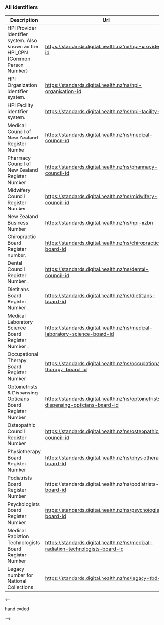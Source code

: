 ### All identifiers

| Description | Url |
| --- | --- |
| HPI Provider identifier system. Also known as the HPI_CPN (Common Person Number) | https://standards.digital.health.nz/ns/hpi-provider-id |
| HPI Organization identifier system. | https://standards.digital.health.nz/ns/hpi-organisation-id |
| HPI Facility identifier system. | https://standards.digital.health.nz/ns/hpi-facility-id |
| Medical Council of New Zealand Register Numbe | https://standards.digital.health.nz/ns/medical-council-id |
| Pharmacy Council of New Zealand Register Number  | https://standards.digital.health.nz/ns/pharmacy-council-id |
| Midwifery Council Register Number | https://standards.digital.health.nz/ns/midwifery-council-id |
| New Zealand Business Number | https://standards.digital.health.nz/ns/hpi-nzbn |
| Chiropractic Board Register number. | https://standards.digital.health.nz/ns/chiropractic-board-id |
| Dental Council Register Number . | https://standards.digital.health.nz/ns/dental-council-id |
| Dietitians Board Register Number . | https://standards.digital.health.nz/ns/dietitians-board-id |
| Medical Laboratory Science Board Register Number . | https://standards.digital.health.nz/ns/medical-laboratory-science-board-id |
| Occupational Therapy Board Register Number  | https://standards.digital.health.nz/ns/occupational-therapy-board-id |
| Optometrists & Dispensing Opticians Board Register Number  | https://standards.digital.health.nz/ns/optometrists-dispensing-opticians-board-id |
| Osteopathic Council Register Number  | https://standards.digital.health.nz/ns/osteopathic-council-id |
| Physiotherapy Board Register Number | https://standards.digital.health.nz/ns/physiotherapy-board-id |
| Podiatrists Board Register Number  | https://standards.digital.health.nz/ns/podiatrists-board-id |
| Psychologists Board Register Number  | https://standards.digital.health.nz/ns/psychologists-board-id |
| Medical Radiation Technologists Board Register Number  | https://standards.digital.health.nz/ns/medical-radiation-technologists-board-id |
| Legacy number for National Collections | https://standards.digital.health.nz/ns/legacy-tbd-id |




<--

hand coded

-->